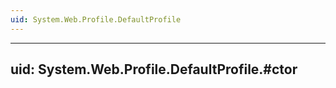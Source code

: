 ```yaml
---
uid: System.Web.Profile.DefaultProfile
---
```


---
uid: System.Web.Profile.DefaultProfile.#ctor
---
